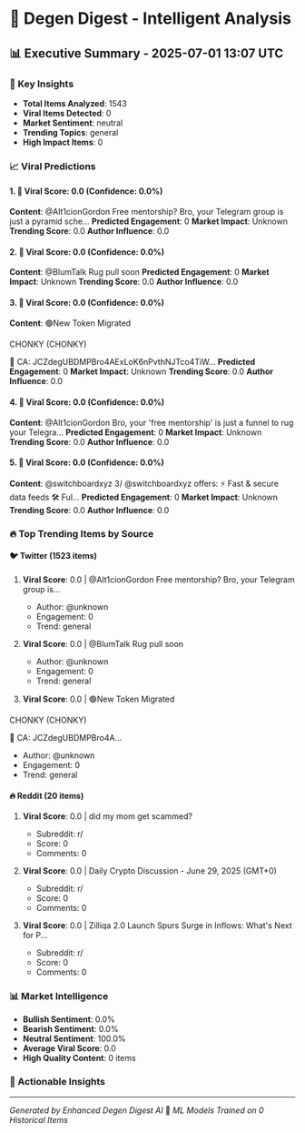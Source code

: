 # 🚀 Degen Digest - Intelligent Analysis
## 📊 Executive Summary - 2025-07-01 13:07 UTC

### 🎯 Key Insights
- **Total Items Analyzed**: 1543
- **Viral Items Detected**: 0
- **Market Sentiment**: neutral
- **Trending Topics**: general
- **High Impact Items**: 0

### 📈 Viral Predictions

#### 1. 🚀 Viral Score: 0.0 (Confidence: 0.0%)
**Content**: @Alt1cionGordon Free mentorship? Bro, your Telegram group is just a pyramid sche...
**Predicted Engagement**: 0
**Market Impact**: Unknown
**Trending Score**: 0.0
**Author Influence**: 0.0

#### 2. 🚀 Viral Score: 0.0 (Confidence: 0.0%)
**Content**: @BlumTalk Rug pull soon
**Predicted Engagement**: 0
**Market Impact**: Unknown
**Trending Score**: 0.0
**Author Influence**: 0.0

#### 3. 🚀 Viral Score: 0.0 (Confidence: 0.0%)
**Content**: 🟢New Token Migrated

CHONKY (CHONKY)

🎲 CA:
JCZdegUBDMPBro4AExLoK6nPvthNJTco4TiW...
**Predicted Engagement**: 0
**Market Impact**: Unknown
**Trending Score**: 0.0
**Author Influence**: 0.0

#### 4. 🚀 Viral Score: 0.0 (Confidence: 0.0%)
**Content**: @Alt1cionGordon Bro, your 'free mentorship' is just a funnel to rug your Telegra...
**Predicted Engagement**: 0
**Market Impact**: Unknown
**Trending Score**: 0.0
**Author Influence**: 0.0

#### 5. 🚀 Viral Score: 0.0 (Confidence: 0.0%)
**Content**: @switchboardxyz 3/
@switchboardxyz offers:
⚡ Fast &amp; secure data feeds
🛠️ Ful...
**Predicted Engagement**: 0
**Market Impact**: Unknown
**Trending Score**: 0.0
**Author Influence**: 0.0

### 🔥 Top Trending Items by Source

#### 🐦 Twitter (1523 items)

1. **Viral Score**: 0.0 | @Alt1cionGordon Free mentorship? Bro, your Telegram group is...
   - Author: @unknown
   - Engagement: 0
   - Trend: general

2. **Viral Score**: 0.0 | @BlumTalk Rug pull soon
   - Author: @unknown
   - Engagement: 0
   - Trend: general

3. **Viral Score**: 0.0 | 🟢New Token Migrated

CHONKY (CHONKY)

🎲 CA:
JCZdegUBDMPBro4A...
   - Author: @unknown
   - Engagement: 0
   - Trend: general

#### 🔥 Reddit (20 items)

1. **Viral Score**: 0.0 | did my mom get scammed?
   - Subreddit: r/
   - Score: 0
   - Comments: 0

2. **Viral Score**: 0.0 | Daily Crypto Discussion - June 29, 2025 (GMT+0)
   - Subreddit: r/
   - Score: 0
   - Comments: 0

3. **Viral Score**: 0.0 | Zilliqa 2.0 Launch Spurs Surge in Inflows: What's Next for P...
   - Subreddit: r/
   - Score: 0
   - Comments: 0

### 📊 Market Intelligence
- **Bullish Sentiment**: 0.0%
- **Bearish Sentiment**: 0.0%
- **Neutral Sentiment**: 100.0%
- **Average Viral Score**: 0.0
- **High Quality Content**: 0 items

### 🎯 Actionable Insights

---
*Generated by Enhanced Degen Digest AI* 🤖
*ML Models Trained on 0 Historical Items*

